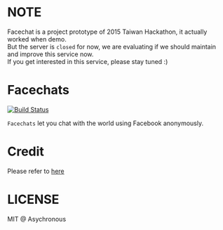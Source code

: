 NOTE
==
Facechat is a project prototype of 2015 Taiwan Hackathon, it actually worked when demo.  
But the server is `closed` for now, we are evaluating if we should maintain and improve this service now.  
If you get interested in this service, please stay tuned :)
    
Facechats
==
[![Build Status](https://travis-ci.org/Asychronous/facechat-web.svg?branch=master)](https://travis-ci.org/Asychronous/facechat-web)

`Facechats` let you chat with the world using Facebook anonymously.

Credit
==
Please refer to [here](https://github.com/Asychronous/credit)

LICENSE
==
MIT @ Asychronous
